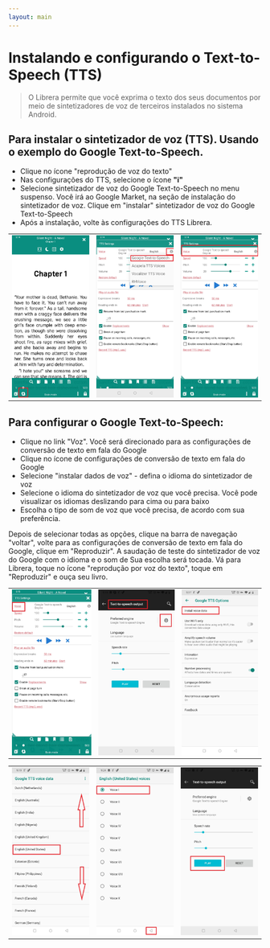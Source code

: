 ```yaml
---
layout: main
---
```


# Instalando e configurando o Text-to-Speech (TTS)

> O Librera permite que você exprima o texto dos seus documentos por meio de sintetizadores de voz de terceiros instalados no sistema Android.

## Para instalar o sintetizador de voz (TTS). Usando o exemplo do Google Text-to-Speech.

* Clique no ícone &quot;reprodução de voz do texto&quot;
* Nas configurações do TTS, selecione o ícone **&quot;i&quot;**
* Selecione sintetizador de voz do Google Text-to-Speech no menu suspenso. Você irá ao Google Market, na seção de instalação do sintetizador de voz. Clique em &quot;instalar&quot; sintetizador de voz do Google Text-to-Speech
* Após a instalação, volte às configurações do TTS Librera.

||||
|-|-|-|
|![](1.jpg)|![](3.jpg)|![](2.jpg)|

## Para configurar o Google Text-to-Speech:

* Clique no link &quot;Voz&quot;. Você será direcionado para as configurações de conversão de texto em fala do Google
* Clique no ícone de configurações de conversão de texto em fala do Google
* Selecione &quot;instalar dados de voz&quot; - defina o idioma do sintetizador de voz
* Selecione o idioma do sintetizador de voz que você precisa. Você pode visualizar os idiomas deslizando para cima ou para baixo
* Escolha o tipo de som de voz que você precisa, de acordo com sua preferência.

Depois de selecionar todas as opções, clique na barra de navegação &quot;voltar&quot;, volte para as configurações de conversão de texto em fala do Google, clique em &quot;Reproduzir&quot;. A saudação de teste do sintetizador de voz do Google com o idioma e o som de Sua escolha será tocada. Vá para Librera, toque no ícone &quot;reprodução por voz do texto&quot;, toque em &quot;Reproduzir&quot; e ouça seu livro.

||||
|-|-|-|
|![](4.jpg)|![](5.jpg)|![](6.jpg)|

||||
|-|-|-|
|![](7.jpg)|![](8.jpg)|![](9.jpg)|
